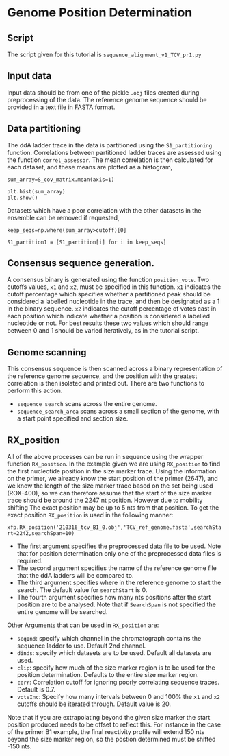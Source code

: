 # Genome Position Determination 

## Script

The script given for this tutorial is `sequence_alignment_v1_TCV_pr1.py`

## Input data

Input data should be from one of the pickle `.obj` files created during preprocessing of the data. 
The reference genome sequence should be provided in a text file in FASTA format. 

## Data partitioning 

The ddA ladder trace in the data is partitioned using the `S1_partitioning` function. Correlations between partitioned ladder traces are assessed using the function `correl_assessor`. The mean correlation is then calculated for each dataset, and these means are plotted as a histogram,

```
sum_array=S_cov_matrix.mean(axis=1)

plt.hist(sum_array)
plt.show()
```

Datasets which have a poor correlation with the other datasets in the ensemble can be removed if requested,

```
keep_seqs=np.where(sum_array>cutoff)[0]

S1_partition1 = [S1_partition[i] for i in keep_seqs]

```

## Consensus sequence generation. 

A consensus binary is generated using the function `position_vote`. Two cutoffs values, `x1` and `x2`, must be specified in this function. `x1` indicates the cutoff percentage which specifies whether a partitioned peak should be considered a labelled nucleotide in the trace, and then be designated as a 1 in the binary sequence. `x2` indicates the cutoff percentage of votes cast in each position which indicate whether a position is considered a labelled nucleotide or not. For best results these two values which should range between 0 and 1 should be varied iteratively, as in the tutorial script. 

## Genome scanning 

This consensus sequence is then scanned across a binary representation of the reference genome sequence, and the position with the greatest correlation is then isolated and printed out. There are two functions to perform this action. 

- `sequence_search` scans across the entire genome.
- `sequence_search_area` scans across a small section of the genome, with a start point specified and section size. 

## RX_position

All of the above processes can be run in sequence using the wrapper function `RX_position`. In the example given we are using `RX_position` to find the first nucleotide position in the size marker trace. Using the information on the primer, we already know the start position of the primer (2647), and we know the length of the size marker trace based on the set being used (ROX-400), so we can therefore assume that the start of the size marker trace should be around the 2247 nt position. However due to mobility shifting The exact position may be up to 5 nts from that position. To get the exact position `RX_position` is used in the following manner:

`xfp.RX_position('210316_tcv_B1_0.obj','TCV_ref_genome.fasta',searchStart=2242,searchSpan=10)`

+ The first argument specifies the preprocessed data file to be used. Note that for position determination only one of the preprocessed data files is required. 
+ The second argument specifies the name of the reference genome file that the ddA ladders will be compared to.
+ The third argument specifies where in the reference genome to start the search. The default value for `searchStart` is 0.
+ The fourth argument specifies how many nts positions after the start position are to be analysed. Note that if `SearchSpan` is not specified the entire genome will be searched. 

Other Arguments that can be used in `RX_position` are:

+ `seqInd`: specify which channel in the chromatograph contains the sequence ladder to use. Default 2nd channel.
+ `dinds`: specify which datasets are to be used. Default all datasets are used. 
+ `clip`: specify how much of the size marker region is to be used for the position determination. Defaults to the entire size marker region. 
+ `corr`: Correlation cutoff for ignoring poorly correlating sequence traces. Default is 0.7.
+ `voteInc`: Specify how many intervals between 0 and 100% the `x1` and `x2` cutoffs should be iterated through. Default value is 20. 

Note that if you are extrapolating beyond the given size marker the start position produced needs to be offset to reflect this. For instance in the case of the primer B1 example, the final reactivity profile will extend 150 nts beyond the size marker region, so the postion determined must be shifted -150 nts. 




